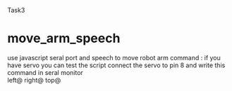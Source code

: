 Task3
# move_arm_speech
use javascript seral port and speech to move robot arm  command : if you have servo you can test the script connect the servo to pin 8 and write this command in seral monitor  
left@ 
right@ 
top@
